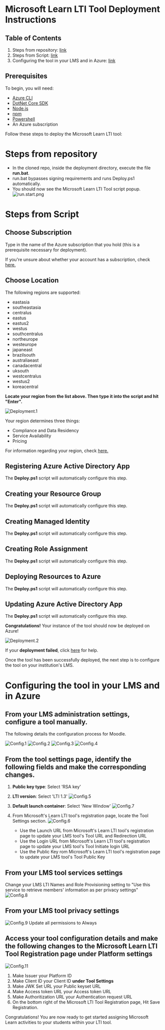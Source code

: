 # Microsoft Learn LTI Tool Deployment Instructions

## Table of Contents
1. Steps from repository: [link](#steps-from-repository)
2. Steps from Script: [link](#steps-from-script)
3. Configuring the tool in your LMS and in Azure: [link](#configuring-the-tool-in-your-lms-and-in-azure)

## Prerequisites
To begin, you will need:
- [Azure CLI](https://docs.microsoft.com/en-us/cli/azure/install-azure-cli?view=azure-cli-latest?WT.mc_id=learnlti-github-cxa)
- [DotNet Core SDK](https://dotnet.microsoft.com/download?WT.mc_id=learnlti-github-cxa)
- [Node.js](https://nodejs.org/en/download/)
- [npm](https://www.npmjs.com/get-npm)
- [Powershell](https://docs.microsoft.com/powershell/scripting/install/installing-powershell?view=powershell-7?WT.mc_id=learnlti-github-cxa)
- An Azure subscription

Follow these steps to deploy the Microsoft Learn LTI tool:

# Steps from repository
* In the cloned repo, inside the deployment directory, execute the file **run.bat**.
* run.bat bypasses signing requirements and runs Deploy.ps1 automatically.
* You should now see the Microsoft Learn LTI Tool script popup.
![run.start.png](./images/run.start.png)

# Steps from Script

## Choose Subscription

Type in the name of the Azure subscription that you hold (this is a prerequisite necessary for deployment).

If you're unsure about whether your account has a subscription, check [here.](https://ms.portal.azure.com/#blade/Microsoft_Azure_Billing/SubscriptionsBlade??WT.mc_id=learnlti-github-cxa)

## Choose Location

The following regions are supported:
* eastasia
* southeastasia
* centralus
* eastus
* eastus2
* westus
* southcentralus
* northeurope
* westeurope
* japaneast
* brazilsouth
* australiaeast
* canadacentral
* uksouth
* westcentralus
* westus2
* koreacentral

**Locate your region from the list above. Then type it into the script and hit "Enter".**

![Deployment.1](./images/Deployment.1.jpg)

Your region determines three things:
* Compliance and Data Residency
* Service Availability
* Pricing

For information regarding your region, check [here.](https://azure.microsoft.com/global-infrastructure/geographies/?WT.mc_id=learnlti-github-cxa)

## Registering Azure Active Directory App

The **Deploy.ps1** script will automatically configure this step. 

## Creating your Resource Group

The **Deploy.ps1** script will automatically configure this step.

## Creating Managed Identity

The **Deploy.ps1** script will automatically configure this step.

## Creating Role Assignment

The **Deploy.ps1** script will automatically configure this step.

## Deploying Resources to Azure

The **Deploy.ps1** script will automatically configure this step.

## Updating Azure Active Directory App

The **Deploy.ps1** script will automatically configure this step.

**Congratulations!** Your instance of the tool should now be deployed on Azure! 

![Deployment.2](./images/Deployment.2.jpg)

If your **deployment failed**, click [here](./TROUBLESHOOTING.md) for help.

Once the tool has been successfully deployed, the next step is to configure the tool on your institution's LMS.

# Configuring the tool in your LMS and in Azure

## From your LMS administration settings, configure a tool manually. 

The following details the configuration process for Moodle. 

![Config.1](./images/Config.1.PNG)
![Config.2](./images/Config.2.png)
![Config.3](./images/Config.3.png)
![Config.4](./images/Config.4.png)

## From the tool settings page, identify the following fields and make the corresponding changes.

1. **Public key type**: Select 'RSA key'
2. **LTI version**: Select 'LTI 1.3'
![Config.5](./images/Config.5.png)

3. **Default launch container**: Select 'New Window'
![Config.7](./images/Config.7.png)

4. From Microsoft's Learn LTI tool's registration page, locate the Tool Settings section. 
![Config.6](./images/Config.6.png)
   * Use the Launch URL from Microsoft's Learn LTI tool's registration page to update your LMS tool's Tool URL and Redirection URL
   * Use the Login URL from Microsoft's Learn LTI tool's registration page to update your LMS tool's Tool Initiate login URL
   * Use the Public Key rom Microsoft's Learn LTI tool's registration page to update your LMS tool's Tool Public Key

## From your LMS tool services settings

Change your LMS LTI Names and Role Provisioning setting to "Use this service to retrieve members' information as per privacy settings"
![Config.8](./images/Config.8.png)

## From your LMS tool privacy settings
![Config.9](./images/Config.9.png)
Update all permissions to Always

## Access your tool configuration details and make the following changes to the Microsoft Learn LTI Tool Registration page under Platform settings
![Config.11](./images/Config.11.png)
1. Make Issuer your Platform ID
2. Make Client ID your Client ID **under Tool Settings**
3. Make JWK Set URL your Public keyset URL
4. Make Access token URL your Access token URL 
5. Make Authoritization URL your Authentication request URL
6. On the bottom right of the Microsoft LTI Tool Registration page, Hit Save Registration.

Congratulations! You are now ready to get started assigning Microsoft Learn activities to your students within your LTI tool.
